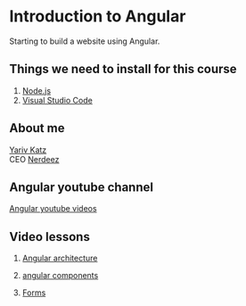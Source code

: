 # Introduction to Angular

Starting to build a website using Angular.

## Things we need to install for this course

1. [Node.js](https://nodejs.org/en/)
2. [Visual Studio Code](https://code.visualstudio.com/)

## About me

[Yariv Katz](https://il.linkedin.com/in/yariv-katz)  
CEO [Nerdeez](https://nerdeez.com)

## Angular youtube channel

[Angular youtube videos](https://www.youtube.com/user/ywarezk/search?query=angular)

## Video lessons

1. [Angular architecture](https://www.youtube.com/watch?v=TQ-0stE4Y0o)

2. [angular components](https://www.youtube.com/watch?v=AR2xuG0Rid8)

3. [Forms](https://www.youtube.com/watch?v=GM6tidgA5zs)
